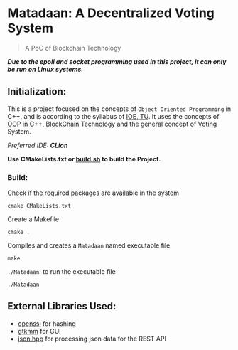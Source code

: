 # Matadaan: A Decentralized Voting System

> A PoC of Blockchain Technology

***Due to the epoll and socket programming used in this project, it can only be run on Linux systems.***

## Initialization:

This is a project focused on the concepts of `Object Oriented Programming` in C++, and is according to the syllabus of [IOE, TU](https://ioe.edu.np/).
It uses the concepts of OOP in C++, BlockChain Technology and the general concept of Voting System.

*Preferred IDE: **CLion*** 

**Use CMakeLists.txt or [build.sh](./build.sh) to build the Project.**
### Build:
Check if the required packages are available in the system
```
cmake CMakeLists.txt
```
Create a Makefile
```
cmake .
```
Compiles and creates a `Matadaan` named executable file
```
make
```
`./Matadaan`: to run the executable file
```
./Matadaan
```

## External Libraries Used:
- [openssl](https://github.com/openssl/openssl) for hashing
- [gtkmm](http://www.gtkmm.org/en/documentation.html) for GUI
- [json.hpp](https://github.com/nlohmann/json) for processing json data for the REST API
